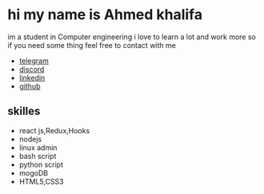 # hi my name is Ahmed khalifa 
im a student in Computer engineering i love to learn a lot and work more so if you need some thing feel free to contact with me  
- [telegram](https://t.me/Khalifa153) 
- [discord](https://discord.gg/8FYgWUXjfP) 
- [linkedin](https://www.linkedin.com/in/ahmed-khalifa-3569301a1/)
- [github](https://github.com/khali70)
## skilles 
- react js,Redux,Hooks
- nodejs
- linux admin
- bash script 
- python script 
- mogoDB 
- HTML5,CSS3 
